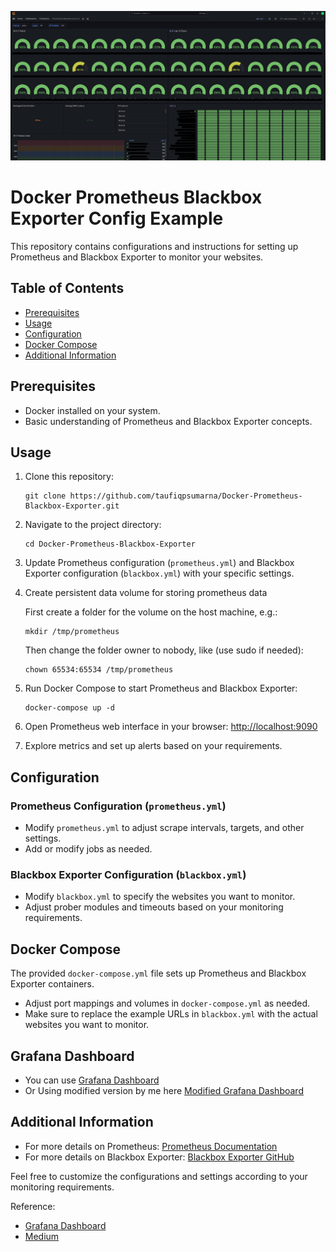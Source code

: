 ![Grafana Dashboard](/img/Dashboard.png)

# Docker Prometheus Blackbox Exporter Config Example
This repository contains configurations and instructions for setting up Prometheus and Blackbox Exporter to monitor your websites.

## Table of Contents

- [Prerequisites](#prerequisites)
- [Usage](#usage)
- [Configuration](#configuration)
- [Docker Compose](#docker-compose)
- [Additional Information](#additional-information)

## Prerequisites

- Docker installed on your system.
- Basic understanding of Prometheus and Blackbox Exporter concepts.

## Usage

1. Clone this repository:

    ```
    git clone https://github.com/taufiqpsumarna/Docker-Prometheus-Blackbox-Exporter.git
    ```

2. Navigate to the project directory:

    ```
    cd Docker-Prometheus-Blackbox-Exporter
    ```

3. Update Prometheus configuration (`prometheus.yml`) and Blackbox Exporter configuration (`blackbox.yml`) with your specific settings.

4. Create persistent data volume for storing prometheus data

    First create a folder for the volume on the host machine, e.g.:

    ```
    mkdir /tmp/prometheus
    ```

    Then change the folder owner to nobody, like (use sudo if needed):
    ```
    chown 65534:65534 /tmp/prometheus
    ```

4. Run Docker Compose to start Prometheus and Blackbox Exporter:

    ```
    docker-compose up -d
    ```

5. Open Prometheus web interface in your browser: [http://localhost:9090](http://localhost:9090)

6. Explore metrics and set up alerts based on your requirements.

## Configuration

### Prometheus Configuration (`prometheus.yml`)

- Modify `prometheus.yml` to adjust scrape intervals, targets, and other settings.
- Add or modify jobs as needed.

### Blackbox Exporter Configuration (`blackbox.yml`)

- Modify `blackbox.yml` to specify the websites you want to monitor.
- Adjust prober modules and timeouts based on your monitoring requirements.

## Docker Compose

The provided `docker-compose.yml` file sets up Prometheus and Blackbox Exporter containers.

- Adjust port mappings and volumes in `docker-compose.yml` as needed.
- Make sure to replace the example URLs in `blackbox.yml` with the actual websites you want to monitor.

## Grafana Dashboard
- You can use [Grafana Dashboard](https://grafana.com/grafana/dashboards/14928-prometheus-blackbox-exporter/)
- Or Using modified version by me here [Modified Grafana Dashboard](dashboard.json)

## Additional Information

- For more details on Prometheus: [Prometheus Documentation](https://prometheus.io/docs/introduction/overview/)
- For more details on Blackbox Exporter: [Blackbox Exporter GitHub](https://github.com/prometheus/blackbox_exporter)

Feel free to customize the configurations and settings according to your monitoring requirements.


Reference:
- [Grafana Dashboard](https://grafana.com/grafana/dashboards/14928-prometheus-blackbox-exporter/)
- [Medium](https://blog.devops.dev/prometheus-blackbox-exporter-with-kube-prometheus-stack-23a045ccbab2)